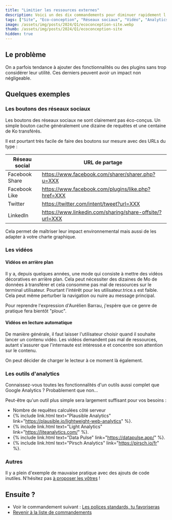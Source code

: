 ```yaml
---
title: "Limitier les ressources externes"
description: Voici un des dix commandements pour diminuer rapidement l'empreinte environnementale d'un site internet.
tags: ["Site", "Eco-conception", "Réseaux sociaux", "Vidéo", "Analytics"]
image: /assets/img/posts/2024/Q1/ecoconception-site.webp
thumb: /assets/img/posts/2024/Q1/ecoconception-site
hidden: true
---
```


## Le problème 

On a parfois tendance à ajouter des fonctionnalités ou des plugins sans trop considérer leur utilité. Ces derniers peuvent avoir un impact non négligeable.

## Quelques exemples

### Les boutons des réseaux sociaux

Les boutons des réseaux sociaux ne sont clairement pas éco-conçus. Un simple bouton cache généralement une dizaine de requêtes et une centaine de Ko transférés.

Il est pourtant très facile de faire des boutons sur mesure avec des URLs du type :

| Réseau social  | URL de partage |
|----------------|----------------|
| Facebook Share | https://www.facebook.com/sharer/sharer.php?u=XXX        |
| Facebook Like  | https://www.facebook.com/plugins/like.php?href=XXX      |
| Twitter        | https://twitter.com/intent/tweet?url=XXX                |
| LinkedIn       | https://www.linkedin.com/sharing/share-offsite/?url=XXX |

Cela permet de maîtriser leur impact environnemental mais aussi de les adapter à votre charte graphique.

### Les vidéos 

#### Vidéos en arrière plan
Il y a, depuis quelques années, une mode qui consiste à mettre des vidéos décoratives en arrière plan. Cela peut nécessiter des dizaines de Mo de données à transférer et cela consomme pas mal de ressources sur le terminal utilisateur. Pourtant l'intérêt pour les utilisateur.trice.s est faible. Cela peut même perturber la navigation ou nuire au message principal.

Pour reprendre l'expression d'Aurélien Barrau, j'espère que ce genre de pratique fera bientôt "plouc". 

#### Vidéos en lecture automatique

De manière générale, il faut laisser l'utilisateur choisir quand il souhaite lancer un contenu vidéo. Les vidéos demandent pas mal de ressources, autant s'assurer que l'internaute est intéressé.e et concentre son attention sur le contenu.

On peut décider de charger le lecteur à ce moment là également.

### Les outils d'analytics
Connaissez-vous toutes les fonctionnalités d'un outils aussi complet que Google Analytics ? Probablement que non...

Peut-être qu'un outil plus simple sera largement suffisant pour vos besoins :
- Nombre de requêtes calculées côté serveur
- {% include link.html text="Plausible Analytics" link="https://plausible.io/lightweight-web-analytics" %}.
- {% include link.html text="Light Analytics" link="https://liteanalytics.com/" %}.
- {% include link.html text="Data Pulse" link="https://datapulse.app/" %}.
- {% include link.html text="Pirsch Analytics" link="https://pirsch.io/fr" %}.

### Autres

Il y a plein d'exemple de mauvaise pratique avec des ajouts de code inutiles. N'hésitez pas [à proposer les vôtres](contact.html) !

## Ensuite ?

- Voir le commandement suivant : [Les polices standards, tu favoriseras](04-favoriser-polices-standard)
- [Revenir à la liste de commandements](dix-min-pour-reduire-empreinte-environnementale-site.html)